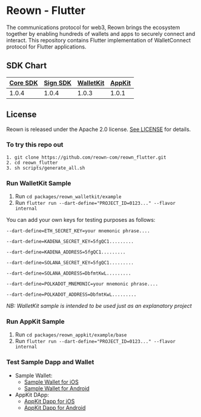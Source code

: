 # **Reown - Flutter**

The communications protocol for web3, Reown brings the ecosystem together by enabling hundreds of wallets and apps to securely connect and interact. This repository contains Flutter implementation of WalletConnect protocol for Flutter applications.

## SDK Chart

| [Core SDK](packages/reown_core) | [Sign SDK](packages/reown_sign) | [WalletKit](packages/reown_walletkit) | [AppKit](packages/reown_appkit) |
|---------------------------------|---------------------------------|---------------------------------------|---------------------------------|
| 1.0.4                           | 1.0.4                           | 1.0.3                                 | 1.0.1                           |

## License

Reown is released under the Apache 2.0 license. [See LICENSE](/LICENSE) for details.

### To try this repo out

```
1. git clone https://github.com/reown-com/reown_flutter.git
2. cd reown_flutter
3. sh scripts/generate_all.sh
```

### Run WalletKit Sample

1. Run `cd packages/reown_walletkit/example`
2. Run `flutter run --dart-define="PROJECT_ID=0123..." --flavor internal`

You can add your own keys for testing purposes as follows:

`--dart-define=ETH_SECRET_KEY=your mnemonic phrase....`

`--dart-define=KADENA_SECRET_KEY=5fgQC1.........`

`--dart-define=KADENA_ADDRESS=5fgQC1.........`

`--dart-define=SOLANA_SECRET_KEY=5fgQC1.........`

`--dart-define=SOLANA_ADDRESS=DbfmtKwL.........`

`--dart-define=POLKADOT_MNEMONIC=your mnemonic phrase....`

`--dart-define=POLKADOT_ADDRESS=DbfmtKwL.........`

_NB: WalletKit sample is intended to be used just as an explanatory project_


### Run AppKit Sample

1. Run `cd packages/reown_appkit/example/base`
2. Run `flutter run --dart-define="PROJECT_ID=0123..." --flavor internal`

### Test Sample Dapp and Wallet

- Sample Wallet:
  - [Sample Wallet for iOS](https://testflight.apple.com/join/Uv0XoBuD)
  - [Sample Wallet for Android](https://appdistribution.firebase.dev/i/2b8b3dce9e2831cd)
- AppKit DApp:
  - [AppKit Dapp for iOS](https://testflight.apple.com/join/6aRJSllc)
  - [AppKit Dapp for Android](https://appdistribution.firebase.dev/i/2c6573f6956fa7b5)